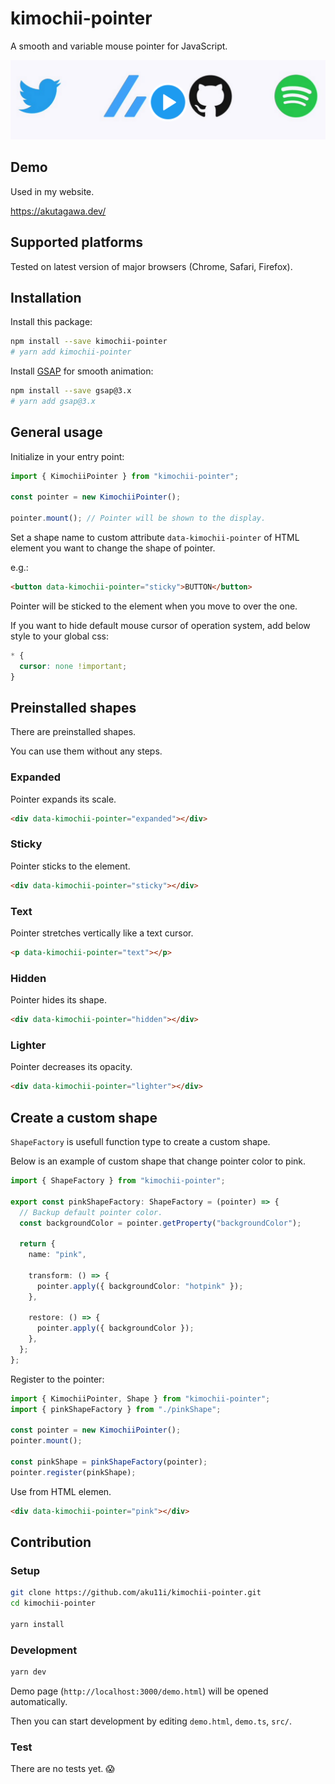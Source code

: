 # kimochii-pointer

A smooth and variable mouse pointer for JavaScript.

[![](./assets/thumbnail.png)](https://twitter.com/aku11i/status/1430803913876271109 "preview (Twitter)")

## Demo

Used in my website.

https://akutagawa.dev/

## Supported platforms

Tested on latest version of major browsers (Chrome, Safari, Firefox).

## Installation

Install this package:

```sh
npm install --save kimochii-pointer
# yarn add kimochii-pointer
```

Install [GSAP](https://github.com/greensock/GSAP) for smooth animation:

```sh
npm install --save gsap@3.x
# yarn add gsap@3.x
```

## General usage

Initialize in your entry point:

```typescript
import { KimochiiPointer } from "kimochii-pointer";

const pointer = new KimochiiPointer();

pointer.mount(); // Pointer will be shown to the display.
```

Set a shape name to custom attribute `data-kimochii-pointer` of HTML element you want to change the shape of pointer.

e.g.:

```html
<button data-kimochii-pointer="sticky">BUTTON</button>
```

Pointer will be sticked to the element when you move to over the one.

If you want to hide default mouse cursor of operation system, add below style to your global css:

```css
* {
  cursor: none !important;
}
```

## Preinstalled shapes

There are preinstalled shapes.

You can use them without any steps.

### Expanded

Pointer expands its scale.

```html
<div data-kimochii-pointer="expanded"></div>
```

### Sticky

Pointer sticks to the element.

```html
<div data-kimochii-pointer="sticky"></div>
```

### Text

Pointer stretches vertically like a text cursor.

```html
<p data-kimochii-pointer="text"></p>
```

### Hidden

Pointer hides its shape.

```html
<div data-kimochii-pointer="hidden"></div>
```

### Lighter

Pointer decreases its opacity.

```html
<div data-kimochii-pointer="lighter"></div>
```

## Create a custom shape

`ShapeFactory` is usefull function type to create a custom shape.

Below is an example of custom shape that change pointer color to pink.

```typescript
import { ShapeFactory } from "kimochii-pointer";

export const pinkShapeFactory: ShapeFactory = (pointer) => {
  // Backup default pointer color.
  const backgroundColor = pointer.getProperty("backgroundColor");

  return {
    name: "pink",

    transform: () => {
      pointer.apply({ backgroundColor: "hotpink" });
    },

    restore: () => {
      pointer.apply({ backgroundColor });
    },
  };
};
```

Register to the pointer:

```typescript
import { KimochiiPointer, Shape } from "kimochii-pointer";
import { pinkShapeFactory } from "./pinkShape";

const pointer = new KimochiiPointer();
pointer.mount();

const pinkShape = pinkShapeFactory(pointer);
pointer.register(pinkShape);
```

Use from HTML elemen.

```html
<div data-kimochii-pointer="pink"></div>
```

## Contribution

### Setup

```sh
git clone https://github.com/aku11i/kimochii-pointer.git
cd kimochii-pointer

yarn install
```

### Development

```sh
yarn dev
```

Demo page (`http://localhost:3000/demo.html`) will be opened automatically.

Then you can start development by editing `demo.html`, `demo.ts`, `src/`.

### Test

There are no tests yet. 😱
